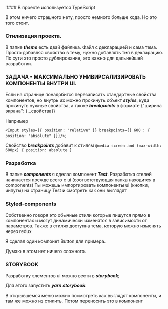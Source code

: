 if### В проекте используется TypeScript

В этом ничего страшного нету, просто немного больше кода. Но это того стоит.

### Стилизация проекта. 

В папке ***theme*** есть двай файлика. Файл с декларацией и сама тема.
Просто добавляя свойство в тему, нужно добавлять тип в декларацию. По сути это просто 
дублирование, это важно для дальнейшей разработки.

### ЗАДАЧА - МАКСИМАЛЬНО УНИВИРСАЛИЗИРОВАТЬ КОМПОНЕНТЫ ВНУТРИ UI.

Если на странице понадобится перезаписать стандартные свойства компонентов, но внутрь их можно прокинуть
объeкт ***styles***, куда прокинуть нужные свойства, а также ***breakpoints*** в формате {"ширина экрана": {...свойства}}

Например

`<Input styles={{ position: "relative" }} breakpoints={{ 600 : { position: "absolute" }}}/>`;

Свойство ***breakpoints*** добавит к стилям `@media screen and (max-width: 600px) { position: absolute }`

### Разработка

В папке ***components*** я сделал компонент ***Test***.
Разработка стелей начинается прежде всего с ui (соответствующая папка находится в components)
Ты можешь импортировать компоненты ui (кнопки, инпуты) на страницу Test и смотреть как они выглядят

### Styled-components
Собственно говоря это обычные стили которые пишутся прямо в компонентах и могут динамически
изменятся в зависимости от параметров. Также в стилях доступна тема, которую можно изменять через redux

Я сделал один компонет Button для примера.

Думаю в этом нет ничего сложного.

### STORYBOOK

Разработку элементов ui можно вести в ***storybook***;

Для этого запустить ***yarn storybook***.

В открывшемся меню можно посмотреть как выглядят компоненты, и там же можно из стилить. Потом переносить это в 
компонент 

